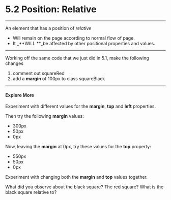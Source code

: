 # 5.2 Position: Relative

---

An element that has a position of _relative_

* Will remain on the page according to normal flow of page.
* It \_**WILL **\_be affected by other positional properties and values.

---

Working off the same code that we just did in 5.1, make the following changes

1. comment out squareRed
2. add a **margin** of 100px to class squareBlack

---

#### Explore More

Experiment with different values for the **margin**, **top** and **left** properties.

Then try the following **margin** values:

* 300px
* 50px
* 0px

Now, leaving the **margin** at 0px, try these values for the **top** property:

* 550px
* 50px
* 0px

Experiment with changing both the **margin** and **top** values together.

What did you observe about the black square?  The red square?  What is the black square relative to?
